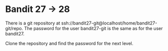 # Bandit 27 -> 28

There is a git repository at
ssh://bandit27-git@localhost/home/bandit27-git/repo. The password for the user
bandit27-git is the same as for the user bandit27.

Clone the repository and find the password for the next level.

##

